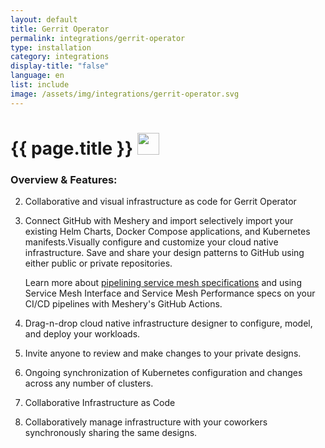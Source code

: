 ```yaml
---
layout: default
title: Gerrit Operator
permalink: integrations/gerrit-operator
type: installation
category: integrations
display-title: "false"
language: en
list: include
image: /assets/img/integrations/gerrit-operator.svg
---
```


<h1>{{ page.title }} <img src="{{ page.image }}" style="width: 35px; height: 35px;" /></h1>


<!-- This needs replaced with the Category property, not the sub-category.
 #### Category: gerrit-operator -->

### Overview & Features:
2. Collaborative and visual infrastructure as code for Gerrit Operator

4. 
    Connect GitHub with Meshery and import selectively import your existing Helm Charts, Docker Compose applications, and Kubernetes manifests.Visually configure and customize your cloud native infrastructure.
    Save and share your design patterns to GitHub using either public or private repositories.



    Learn more about <a href="/blog/service-mesh-specifications/pipelining-service-mesh-specifications">pipelining service mesh specifications</a> and using Service Mesh Interface and Service Mesh Performance specs on your CI/CD pipelines with Meshery's GitHub Actions.



5. Drag-n-drop cloud native infrastructure designer to configure, model, and deploy your workloads.

6. Invite anyone to review and make changes to your private designs.

7. Ongoing synchronization of Kubernetes configuration and changes across any number of clusters.

8. Collaborative Infrastructure as Code

9. Collaboratively manage infrastructure with your coworkers synchronously sharing the same designs.

